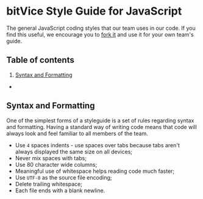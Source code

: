 # bitVice Style Guide for JavaScript

The general JavaScript coding styles that our team uses in our code.
If you find this useful, we encourage you to [fork it](https://github.com/bitvice/JS-StyleGuide) and use it for your own team's guide.

## Table of contents

1. [Syntax and Formatting](#syntax-and-formatting)
* 

## Syntax and Formatting

One of the simplest forms of a styleguide is a set of rules regarding syntax and formatting. Having a standard way of writing code means that code will always look and feel familiar to all members of the team.

* Use `4` spaces indents - use spaces over tabs because tabs aren't always displayed the same size on all devices;
* Never mix spaces with tabs;
* Use 80 character wide columns;
* Meaningful use of whitespace helps reading code much faster;
* Use `UTF-8` as the source file encoding;
* Delete trailing whitespace;
* Each file ends with a blank newline.
